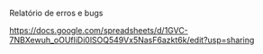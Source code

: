 Relatório de erros e bugs

https://docs.google.com/spreadsheets/d/1GVC-7NBXewuh_oOUfliDi0lSOQ549Vx5NasF6azkt6k/edit?usp=sharing
